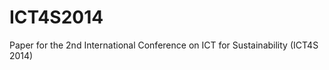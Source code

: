 ICT4S2014
=========

Paper for the 2nd International Conference on ICT for Sustainability (ICT4S 2014)
